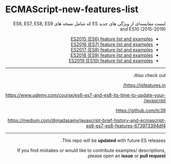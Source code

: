 # ECMAScript-new-features-list
<div dir="rtl" style="text-align:right">
لیست مقایسه‌ای از ویژگی های جدید ES که شامل نسخه های ES6, ES7, ES8, ES9 and ES10 (2015-2019)
<div>

* [ES2015 (ES6) feature list and examples](ES2015.MD)
* [ES2016 (ES7) feature list and examples](ES2016.MD)
* [ES2017 (ES8) feature list and examples](ES2017.MD)
* [ES2018 (ES9) feature list and examples](ES2018.MD)
* [ES2019 (ES10) feature list and examples](ES2019.MD)

---
Also check out:

https://jsfeatures.in/

https://www.udemy.com/course/es6-es7-and-es8-its-time-to-update-your-javascript/

https://github.com/tc39

https://medium.com/@madasamy/javascript-brief-history-and-ecmascript-es6-es7-es8-features-673973394df4

---
This repo will be **updated** with future ES releases.

If you find mistakes or would like to contribute examples/ descriptions, please open an **issue** or **pull request**.
<!--stackedit_data:
eyJoaXN0b3J5IjpbODU2NTc3ODY4LDIyNDQ1Njc5NV19
-->